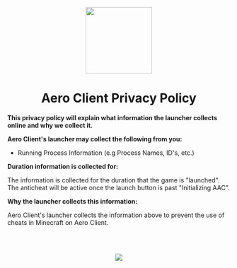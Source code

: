 <!DOCTYPE html>
<html>

<p align="center">
    <img src="https://i.imgur.com/e4Au1VM.png" width="150" height="150"/>
    <h1 align="center">Aero Client Privacy Policy</h1>
</p>

<strong>This privacy policy will explain what information the launcher collects online and why we collect it.</strong>

<strong>Aero Client's launcher may collect the following from you:</strong>

- Running Process Information (e.g Process Names, ID's, etc.)

<strong>Duration information is collected for:</strong>

<p>The information is collected for the duration that the game is "launched". The anticheat will be active once the launch button is past "Initializing AAC".</p>

<strong>Why the launcher collects this information:</strong>
<br>
<p>Aero Client's launcher collects the information above to prevent the use of cheats in Minecraft on Aero Client.<p>
<br>
<br>
<p align="center">
    <a href="https://github.com/Aero-Client/Terms-of-Service">
    <img src="https://raw.githubusercontent.com/Aero-Client/Aero-Client.github.io/master/button2.png">
    </a>
</p>

</html>

